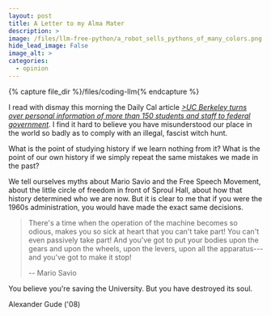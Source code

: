 ```yaml
---
layout: post
title: A Letter to my Alma Mater
description: >
image: /files/llm-free-python/a_robot_sells_pythons_of_many_colors.png
hide_lead_image: False
image_alt: >
categories:
  - opinion
---
```


{% capture file_dir %}/files/coding-llm{% endcapture %}

I read with dismay this morning the Daily Cal article [<cite
class="newspaper">>UC Berkeley turns over personal information of more than
150 students and staff to federal government</cite>][cal]. I find it hard to
believe you have misunderstood our place in the world so badly as to comply
with an illegal, fascist witch hunt.

[cal]: https://www.dailycal.org/news/campus/uc-berkeley-turns-over-personal-information-of-more-than-150-students-and-staff-to-federal/article_a4aad3e1-bbba-42cc-92d7-a7964d9641c5.html

What is the point of studying history if we learn nothing from it? What is the
point of our own history if we simply repeat the same mistakes we made in the
past?

We tell ourselves myths about Mario Savio and the Free Speech Movement, about
the little circle of freedom in front of Sproul Hall, about how that history
determined who we are now. But it is clear to me that if you were the 1960s
administration, you would have made the exact same decisions.

> There's a time when the operation of the machine becomes so odious, makes
> you so sick at heart that you can't take part! You can't even passively take
> part! And you've got to put your bodies upon the gears and upon the wheels,
> upon the levers, upon all the apparatus---and you've got to make it stop!
>
> -- Mario Savio

You believe you're saving the University. But you have destroyed its soul.


Alexander Gude ('08)

